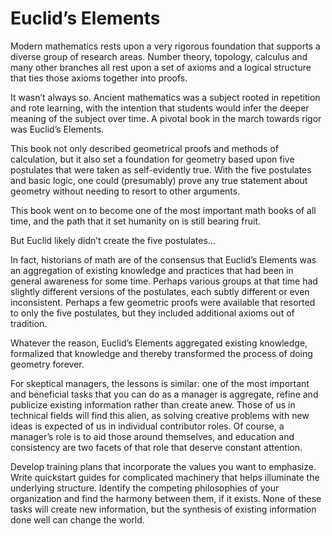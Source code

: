 # Euclid’s Elements

Modern mathematics rests upon a very rigorous foundation that supports a diverse group of research areas. 
Number theory, topology, calculus and many other branches all rest upon a set of axioms and a logical 
structure that ties those axioms together into proofs.

It wasn’t always so. Ancient mathematics was a subject rooted in repetition and rote learning, with the intention
that students would infer the deeper meaning of the subject over time. A pivotal book in the march towards 
rigor was Euclid’s Elements.

This book not only described geometrical proofs and methods of calculation, but it also set a 
foundation for geometry based upon five postulates that were taken as self-evidently true. With 
the five postulates and basic logic, one could (presumably) prove any true statement about geometry 
without needing to resort to other arguments.

This book went on to become one of the most important math books of all time, and the path that 
it set humanity on is still bearing fruit.

But Euclid likely didn’t create the five postulates…

In fact, historians of math are of the consensus that Euclid’s Elements was an aggregation of existing 
knowledge and practices that had been in general awareness for some time. Perhaps various groups at that 
time had slightly different versions of the postulates, each subtly different or even inconsistent. Perhaps a few
geometric proofs were available that resorted to only the five postulates, but they included additional 
axioms out of tradition.

Whatever the reason, Euclid’s Elements aggregated existing knowledge, formalized that knowledge and thereby 
transformed the process of doing geometry forever.

For skeptical managers, the lessons is similar: one of the most important and beneficial tasks that you can do as a 
manager is aggregate, refine and publicize existing information rather than create anew. Those of us in technical 
fields will find this alien, as solving creative problems with new ideas is expected of us in individual contributor 
roles. Of course, a manager’s role is to aid those around themselves, and education and consistency are two facets of 
that role that deserve constant attention.

Develop training plans that incorporate the values you want to emphasize. Write quickstart guides for complicated 
machinery that helps illuminate the underlying structure. Identify the competing philosophies of your organization and
find the harmony between them, if it exists. None of these tasks will create new information, but the synthesis of 
existing information done well can change the world. 
